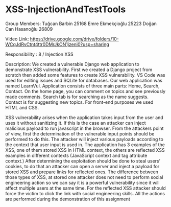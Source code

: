 # XSS-InjectionAndTestTools

Group Members:
Tuğcan Barbin 25168
Emre Ekmekçioğlu 25223
Doğan Can Hasanoğlu 26809

Video Link:
https://drive.google.com/drive/folders/10-WCqJdRvCtnt4ttr0DMrJkON1jzeni0?usp=sharing

Responsibility : 8 / Injection XSS

Description: We created a vulnerable Django web application to demonstrate XSS vulnerability.
First we created a Django project from scratch then added some features to create XSS
vulnerability. VS Code was used for editing issues and SQLite for databases. Our web
application was named LearnVul. Application consists of three main parts: Home, Search,
Contact. On the home page, you can comment on topics and see previously made comments.
Search tab is for searching as the name suggests. Contact is for suggesting new topics. For
front-end purposes we used HTML and CSS.

XSS vulnerability arises when the application takes input from the user and uses it without
sanitizing it. If this is the case an attacker can inject malicious payload to run javascript in the
browser. From the attackers point of view, first the determination of the vulnerable input points
should be performed to do this. The attacker will inject various payloads according to the context
that user input is used in. The application has 3 examples of the XSS, one of them stored XSS in
HTML context, the others are reflected XSS examples in different contexts (JavaScript context
and tag attribute context.) After determining the exploitation should be done to steal users’
cookies, to do that an attacker can open a server and inject a payload for stored XSS and prepare
links for reflected ones. The difference between those types of XSS, at stored one attacker does
not need to perform social engineering action so we can say it is a powerful vulnerability since it
will affect multiple users at the same time. For the reflected XSS attacker should force the victim
to click the link with social engineering skills. All the actions are performed during the
demonstration of this assignment

